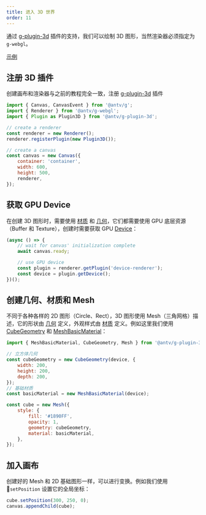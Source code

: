 ```yaml
---
title: 进入 3D 世界
order: 11
---
```


通过 [g-plugin-3d](/zh/docs/plugins/3d) 插件的支持，我们可以绘制 3D 图形，当然渲染器必须指定为 `g-webgl`。

[示例](/zh/examples/3d#cube)

## 注册 3D 插件

创建画布和渲染器与之前的教程完全一致，注册 [g-plugin-3d](/zh/docs/plugins/3d) 插件

```js
import { Canvas, CanvasEvent } from '@antv/g';
import { Renderer } from '@antv/g-webgl';
import { Plugin as Plugin3D } from '@antv/g-plugin-3d';

// create a renderer
const renderer = new Renderer();
renderer.registerPlugin(new Plugin3D());

// create a canvas
const canvas = new Canvas({
    container: 'container',
    width: 600,
    height: 500,
    renderer,
});
```

## 获取 GPU Device

在创建 3D 图形时，需要使用 [材质](/zh/docs/api/3d/material) 和 [几何](/zh/docs/api/3d/geometry)，它们都需要使用 GPU 底层资源（Buffer 和 Texture），创建时需要获取 GPU [Device](/zh/docs/plugins/device-renderer#device)：

```js
(async () => {
    // wait for canvas' initialization complete
    await canvas.ready;

    // use GPU device
    const plugin = renderer.getPlugin('device-renderer');
    const device = plugin.getDevice();
})();
```

## 创建几何、材质和 Mesh

不同于各种各样的 2D 图形（Circle、Rect），3D 图形使用 Mesh（三角网格）描述，它的形状由 [几何](/zh/docs/api/3d/geometry) 定义，外观样式由 [材质](/zh/docs/api/3d/material) 定义。例如这里我们使用 [CubeGeometry](/zh/docs/api/3d/geometry#cubegeometry) 和 [MeshBasicMaterial](/zh/docs/api/3d/material#meshbasicmaterial)：

```js
import { MeshBasicMaterial, CubeGeometry, Mesh } from '@antv/g-plugin-3d';

// 立方体几何
const cubeGeometry = new CubeGeometry(device, {
    width: 200,
    height: 200,
    depth: 200,
});
// 基础材质
const basicMaterial = new MeshBasicMaterial(device);

const cube = new Mesh({
    style: {
        fill: '#1890FF',
        opacity: 1,
        geometry: cubeGeometry,
        material: basicMaterial,
    },
});
```

## 加入画布

创建好的 Mesh 和 2D 基础图形一样，可以进行变换。例如我们使用 `setPosition` 设置它的全局坐标：

```js
cube.setPosition(300, 250, 0);
canvas.appendChild(cube);
```
